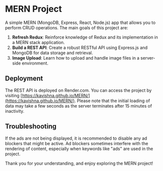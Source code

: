 # MERN Project

A simple MERN (MongoDB, Express, React, Node.js) app that allows you to perform CRUD operations. The main goals of this project are:

1. **Refresh Redux**: Reinforce knowledge of Redux and its implementation in a MERN stack application.
2. **Build a REST API**: Create a robust RESTful API using Express.js and MongoDB for data storage and retrieval.
3. **Image Upload**: Learn how to upload and handle image files in a server-side environment.

## Deployment

The REST API is deployed on Render.com. You can access the project by visiting [https://kavishna.github.io/MERN/](https://kavishna.github.io/MERN/). Please note that the initial loading of data may take a few seconds as the server terminates after 15 minutes of inactivity.

## Troubleshooting

If the ads are not being displayed, it is recommended to disable any ad blockers that might be active. Ad blockers sometimes interfere with the rendering of content, especially when keywords like "ads" are used in the project.

Thank you for your understanding, and enjoy exploring the MERN project!
